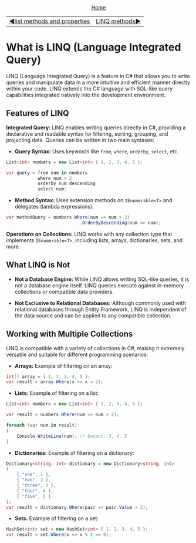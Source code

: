 <div align="center">
    <a href="/README.md">Home</a>
</div>
<table align=center>
    <tr>
        <td align="left">
            <a href="../lists/02_list_methods_and_properties.md">◀️list methods and properties</a>
        </td>
        <td align="right">
            <a href="./">LINQ methods▶️</a>
        </td>
    </tr>
</table>

# What is LINQ (Language Integrated Query)

LINQ (Language Integrated Query) is a feature in C# that allows you to write queries and manipulate data in a more intuitive and efficient manner directly within your code. LINQ extends the C# language with SQL-like query capabilities integrated natively into the development environment.

## Features of LINQ

**Integrated Query:** 
LINQ enables writing queries directly in C#, providing a declarative and readable syntax for filtering, sorting, grouping, and projecting data. Queries can be written in two main syntaxes:

- **Query Syntax:** Uses keywords like `from`, `where`, `orderby`, `select`, etc.

```csharp
List<int> numbers = new List<int> { 1, 2, 3, 4, 5 };

var query = from num in numbers
            where num > 2
            orderby num descending
            select num;
```

- **Method Syntax:** Uses extension methods on `IEnumerable<T>` and delegates (lambda expressions).

```csharp
var methodQuery = numbers.Where(num => num > 2)
                            .OrderByDescending(num => num);
```

**Operations on Collections:** LINQ works with any collection type that implements `IEnumerable<T>`, including lists, arrays, dictionaries, sets, and more.

## What LINQ is Not

- **Not a Database Engine:** While LINQ allows writing SQL-like queries, it is not a database engine itself. LINQ queries execute against in-memory collections or compatible data providers.

- **Not Exclusive to Relational Databases:** Although commonly used with relational databases through Entity Framework, LINQ is independent of the data source and can be applied to any compatible collection.

## Working with Multiple Collections

LINQ is compatible with a variety of collections in C#, making it extremely versatile and suitable for different programming scenarios:

- **Arrays:** Example of filtering on an array:
```csharp
int[] array = { 1, 2, 3, 4, 5 };
var result = array.Where(x => x > 2);
```

- **Lists:** Example of filtering on a list:
```csharp
List<int> numbers = new List<int> { 1, 2, 3, 4, 5 };

var result = numbers.Where(num => num > 2);

foreach (var num in result)
{
    Console.WriteLine(num); // Output: 3, 4, 5
}
```
- **Dictionaries:** Example of filtering on a dictionary:
```csharp
Dictionary<string, int> dictionary = new Dictionary<string, int>
{
    { "one", 1 },
    { "two", 2 },
    { "three", 3 },
    { "four", 4 },
    { "five", 5 }
};
var result = dictionary.Where(pair => pair.Value > 2);
```
- **Sets:** Example of filtering on a set:
```csharp
HashSet<int> set = new HashSet<int> { 1, 2, 3, 4, 5 };
var result = set.Where(x => x % 2 == 0);
```